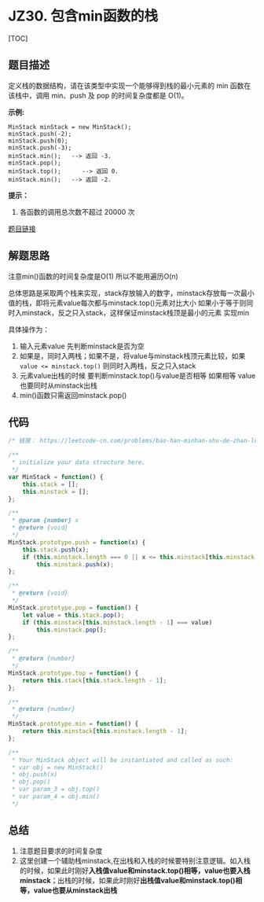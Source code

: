 # JZ30. 包含min函数的栈

[TOC] 

## 题目描述

定义栈的数据结构，请在该类型中实现一个能够得到栈的最小元素的 min 函数在该栈中，调用 min、push 及 pop 的时间复杂度都是 O(1)。

 

**示例:**

```
MinStack minStack = new MinStack();
minStack.push(-2);
minStack.push(0);
minStack.push(-3);
minStack.min();   --> 返回 -3.
minStack.pop();
minStack.top();      --> 返回 0.
minStack.min();   --> 返回 -2.
```

 

**提示：**

1. 各函数的调用总次数不超过 20000 次

[题目链接](https://leetcode-cn.com/problems/bao-han-minhan-shu-de-zhan-lcof/)



## 解题思路

注意min()函数的时间复杂度是O(1)  所以不能用遍历O(n)  

总体思路是采取两个栈来实现，stack存放输入的数字，minstack存放每一次最小值的栈，即将元素value每次都与minstack.top()元素对比大小  如果小于等于则同时入minstack，反之只入stack，这样保证minstack栈顶是最小的元素 实现min

具体操作为：

1. 输入元素value  先判断minstack是否为空 
2. 如果是，同时入两栈；如果不是，将value与minstack栈顶元素比较，如果`value <= minstack.top()` 则同时入两栈，反之只入stack
3. 元素value出栈的时候 要判断minstack.top()与value是否相等 如果相等 value也要同时从minstack出栈
4. min()函数只需返回minstack.pop()



## 代码

```js
/* 链接： https://leetcode-cn.com/problems/bao-han-minhan-shu-de-zhan-lcof/ */

/**
 * initialize your data structure here.
 */
var MinStack = function() {
    this.stack = [];
    this.minstack = [];
};

/** 
 * @param {number} x
 * @return {void}
 */
MinStack.prototype.push = function(x) {
    this.stack.push(x);
    if (this.minstack.length === 0 || x <= this.minstack[this.minstack.length - 1])
        this.minstack.push(x);
};

/**
 * @return {void}
 */
MinStack.prototype.pop = function() {
    let value = this.stack.pop();
    if (this.minstack[this.minstack.length - 1] === value)
        this.minstack.pop();
};

/**
 * @return {number}
 */
MinStack.prototype.top = function() {
    return this.stack[this.stack.length - 1];
};

/**
 * @return {number}
 */
MinStack.prototype.min = function() {
    return this.minstack[this.minstack.length - 1];
};

/**
 * Your MinStack object will be instantiated and called as such:
 * var obj = new MinStack()
 * obj.push(x)
 * obj.pop()
 * var param_3 = obj.top()
 * var param_4 = obj.min()
 */
```



## 总结

1. 注意题目要求的时间复杂度
2. 这里创建一个辅助栈minstack,在出栈和入栈的时候要特别注意逻辑。如入栈的时候，如果此时刚好**入栈值value和minstack.top()相等，value也要入栈minstack**；出栈的时候，如果此时刚好**出栈值value和minstack.top()相等，value也要从minstack出栈**